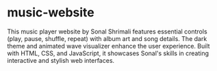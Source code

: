 # music-website
This music player website by Sonal Shrimali features essential controls (play, pause, shuffle, repeat) with album art and song details. The dark theme and animated wave visualizer enhance the user experience. Built with HTML, CSS, and JavaScript, it showcases Sonal's skills in creating interactive and stylish web interfaces.
